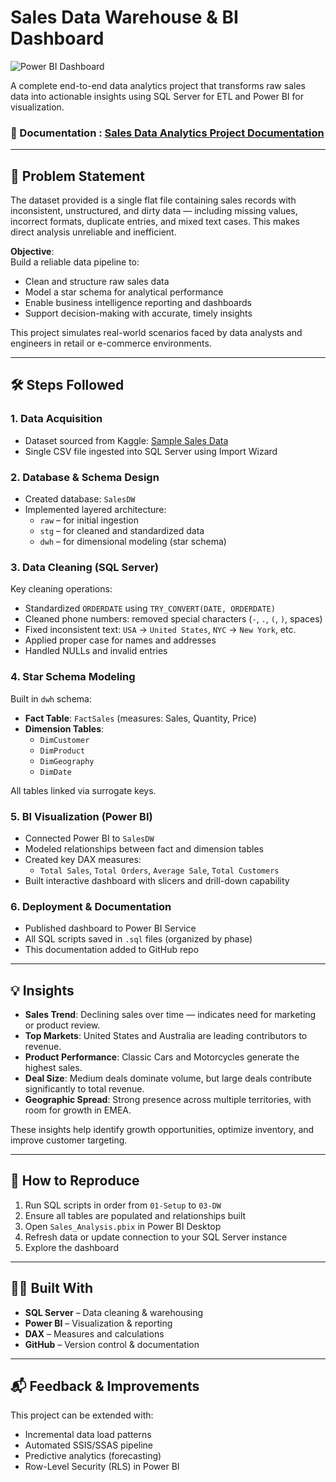 # Sales Data Warehouse & BI Dashboard

![Power BI Dashboard](image/dashboard.gif) 

A complete end-to-end data analytics project that transforms raw sales data into actionable insights using SQL Server for ETL and Power BI for visualization.

### 📄 Documentation : [Sales Data Analytics Project Documentation](https://docs.google.com/document/d/1Qk1ePC-WjxCekXlE9mihZVfOZyo8uALCTDG_ij9Q7Ug/edit?usp=sharing)
---
## 📌 Problem Statement

The dataset provided is a single flat file containing sales records with inconsistent, unstructured, and dirty data — including missing values, incorrect formats, duplicate entries, and mixed text cases. This makes direct analysis unreliable and inefficient.

**Objective**:  
Build a reliable data pipeline to:
- Clean and structure raw sales data
- Model a star schema for analytical performance
- Enable business intelligence reporting and dashboards
- Support decision-making with accurate, timely insights

This project simulates real-world scenarios faced by data analysts and engineers in retail or e-commerce environments.

---

## 🛠️ Steps Followed

### 1. **Data Acquisition**
- Dataset sourced from Kaggle: [Sample Sales Data](https://www.kaggle.com/datasets/kyanyoga/sample-sales-data)
- Single CSV file ingested into SQL Server using Import Wizard

### 2. **Database & Schema Design**
- Created database: `SalesDW`
- Implemented layered architecture:
  - `raw` – for initial ingestion
  - `stg` – for cleaned and standardized data
  - `dwh` – for dimensional modeling (star schema)

### 3. **Data Cleaning (SQL Server)**
Key cleaning operations:
- Standardized `ORDERDATE` using `TRY_CONVERT(DATE, ORDERDATE)`
- Cleaned phone numbers: removed special characters (`-`, `.`, `(`, `)`, spaces)
- Fixed inconsistent text: `USA` → `United States`, `NYC` → `New York`, etc.
- Applied proper case for names and addresses
- Handled NULLs and invalid entries

### 4. **Star Schema Modeling**
Built in `dwh` schema:
- **Fact Table**: `FactSales` (measures: Sales, Quantity, Price)
- **Dimension Tables**:
  - `DimCustomer`
  - `DimProduct`
  - `DimGeography`
  - `DimDate`

All tables linked via surrogate keys.

### 5. **BI Visualization (Power BI)**
- Connected Power BI to `SalesDW`
- Modeled relationships between fact and dimension tables
- Created key DAX measures:
  - `Total Sales`, `Total Orders`, `Average Sale`, `Total Customers`
- Built interactive dashboard with slicers and drill-down capability

### 6. **Deployment & Documentation**
- Published dashboard to Power BI Service
- All SQL scripts saved in `.sql` files (organized by phase)
- This documentation added to GitHub repo

---

## 💡 Insights

- **Sales Trend**: Declining sales over time — indicates need for marketing or product review.
- **Top Markets**: United States and Australia are leading contributors to revenue.
- **Product Performance**: Classic Cars and Motorcycles generate the highest sales.
- **Deal Size**: Medium deals dominate volume, but large deals contribute significantly to total revenue.
- **Geographic Spread**: Strong presence across multiple territories, with room for growth in EMEA.

These insights help identify growth opportunities, optimize inventory, and improve customer targeting.

---

## 🚀 How to Reproduce

1. Run SQL scripts in order from `01-Setup` to `03-DW`
2. Ensure all tables are populated and relationships built
3. Open `Sales_Analysis.pbix` in Power BI Desktop
4. Refresh data or update connection to your SQL Server instance
5. Explore the dashboard

---

## 🧑‍💻 Built With
- **SQL Server** – Data cleaning & warehousing
- **Power BI** – Visualization & reporting
- **DAX** – Measures and calculations
- **GitHub** – Version control & documentation

---

## 📬 Feedback & Improvements
This project can be extended with:
- Incremental data load patterns
- Automated SSIS/SSAS pipeline
- Predictive analytics (forecasting)
- Row-Level Security (RLS) in Power BI
